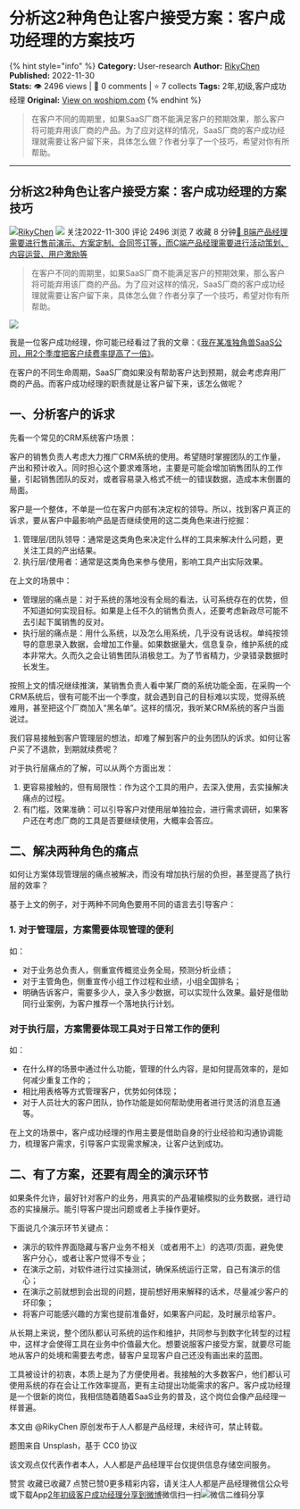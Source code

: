 # 分析这2种角色让客户接受方案：客户成功经理的方案技巧
{% hint style="info" %}
**Category:** User-research
**Author:** [RikyChen](https://www.woshipm.com/u/829749)
**Published:** 2022-11-30  
**Stats:** 👁️ 2496 views | 💬 0 comments | ⭐ 7 collects
**Tags:** 2年,初级,客户成功经理
**Original:** [View on woshipm.com](https://www.woshipm.com/user-research/5692737.html)
{% endhint %}
> 在客户不同的周期里，如果SaaS厂商不能满足客户的预期效果，那么客户将可能弃用该厂商的产品。为了应对这样的情况，SaaS厂商的客户成功经理就需要让客户留下来，具体怎么做？作者分享了一个技巧，希望对你有所帮助。

---

## 分析这2种角色让客户接受方案：客户成功经理的方案技巧

[![](https://static.woshipm.com/view/2022112315145884218.jpeg?imageView2/1/w/72/h/72/q/100)](https://www.woshipm.com/u/829749)[RikyChen](https://www.woshipm.com/u/829749) ![](https://static.woshipm.com/tag/1101_1@2x.png) 关注2022-11-300 评论 2496 浏览 7 收藏 8 分钟[🔗 B端产品经理需要进行售前演示、方案定制、合同签订等，而C端产品经理需要进行活动策划、内容运营、用户激励等](https://ke.qidianla.com/courses/bcpm)

> 在客户不同的周期里，如果SaaS厂商不能满足客户的预期效果，那么客户将可能弃用该厂商的产品。为了应对这样的情况，SaaS厂商的客户成功经理就需要让客户留下来，具体怎么做？作者分享了一个技巧，希望对你有所帮助。

![](https://image.woshipm.com/wp-files/2022/11/FAGGYzjzGKNDmrOWtaKD.jpg)

我是一位客户成功经理，你可能已经看过了我的文章：《[我在某准独角兽SaaS公司，用2个季度把客户续费率提高了一倍》](https://www.woshipm.com/marketing/5536564.html)。

在客户的不同生命周期，SaaS厂商如果没有帮助客户达到预期，就会考虑弃用厂商的产品。而客户成功经理的职责就是让客户留下来，该怎么做呢？

## 一、分析客户的诉求

先看一个常见的CRM系统客户场景：

客户的销售负责人考虑大力推广CRM系统的使用。希望随时掌握团队的工作量，产出和预计收入。同时担心这个要求难落地，主要是可能会增加销售团队的工作量，引起销售团队的反对，或者容易录入格式不统一的错误数据，造成本末倒置的局面。

客户是一个整体，不单是一位在客户内部有决定权的领导。所以，找到客户真正的诉求，要从客户中最影响产品是否继续使用的这二类角色来进行挖掘：

1.  管理层/团队领导：通常是这类角色来决定什么样的工具来解决什么问题，更关注工具的产出结果。
2.  执行层/使用者：通常是这类角色来参与使用，影响工具产出实际效果。

在上文的场景中：

*   管理层的痛点是：对于系统的落地没有全局的看法，认可系统存在的优势，但不知道如何实现目标。如果是上任不久的销售负责人，还要考虑新政尽可能不去引起下属销售的反对。
*   执行层的痛点是：用什么系统，以及怎么用系统，几乎没有说话权。单纯按领导的意思录入数据，会增加工作量。如果数据量大，信息复杂，维护系统的成本非常大。久而久之会让销售团队消极怠工。为了节省精力，少录错录数据时长发生。

按照上文的情况继续推演，某销售负责人看中某厂商的系统功能全面，在采购一个CRM系统后，很有可能不出一个季度，就会遇到自己的目标难以实现，觉得系统难用，甚至把这个厂商加入“黑名单”。这样的情况，我听某CRM系统的客户当面说过。

我们容易接触到客户管理层的想法，却难了解到客户的业务团队的诉求。如何让客户买了不退款，到期就续费呢？

对于执行层痛点的了解，可以从两个方面出发：

1.  更容易接触的，但有局限性：作为这个工具的用户，去深入使用，去实操解决痛点的过程。
2.  有门槛，效果准确：可以引导客户对使用层单独拉会，进行需求调研，如果客户还在考虑厂商的工具是否要继续使用，大概率会答应。

## 二、解决两种角色的痛点

如何让方案体现管理层的痛点被解决，而没有增加执行层的负担，甚至提高了执行层的效率？

基于上文的例子，对于两种不同角色要用不同的语言去引导客户：

### 1\. 对于管理层，方案需要体现管理的便利

如：

*   对于业务总负责人，侧重宣传概览业务全局，预测分析业绩；
*   对于主管角色，侧重宣传小组工作过程和业绩，小组全国排名；
*   明确告诉客户，需要多少人，录入多少数据，可以实现什么效果。最好是借助同行业案例，为客户推荐一个落地执行计划。

### 对于执行层，方案需要体现工具对于日常工作的便利

如：

*   在什么样的场景中通过什么功能，管理的什么内容，是如何提高效率的，是如何减少重复工作的；
*   相比用表格等方式管理客户，优势如何体现；
*   对于人员壮大的客户团队，协作功能是如何帮助使用者进行灵活的消息互通等。

在上文的场景中，客户成功经理的作用主要是借助自身的行业经验和沟通协调能力，梳理客户需求，引导客户实现需求解决，让客户达到成功。

## 二、有了方案，还要有周全的演示环节

如果条件允许，最好针对客户的业务，用真实的产品灌输模拟的业务数据，进行动态的实操展示。能引导客户提出问题或者上手操作更好。

下面说几个演示环节关键点：

*   演示的软件界面隐藏与客户业务不相关（或者用不上）的选项/页面，避免使客户分心，或者让客户觉得不专业；
*   在演示之前，对软件进行过实操测试，确保系统运行正常，自己有演示的信心；
*   在演示之前就想到会出现的问题，提前想好用来解释的话术，尽量减少客户的坏印象；
*   将客户可能感兴趣的方案也提前准备好，如果客户问起，及时展示给客户。

从长期上来说，整个团队都认可系统的运作和维护，共同参与到数字化转型的过程中，这样才会使得工具在业务中价值最大化。想要说服客户接受方案，就要尽可能地从客户的处境和需要去考虑，替客户呈现客户自己还没有画出来的蓝图。

工具被设计的初衷，本质上是为了方便使用者。我接触的大多数客户，他们都认可使用系统的存在会让工作效率提高，更有主动提出功能需求的客户。客户成功经理是一个很新的岗位，我相信随着随着SaaS业务的普及，这个岗位会像产品经理一样普遍。

本文由 @RikyChen 原创发布于人人都是产品经理，未经许可，禁止转载。

题图来自 Unsplash，基于 CC0 协议

该文观点仅代表作者本人，人人都是产品经理平台仅提供信息存储空间服务。

赞赏 收藏已收藏7 点赞已赞0更多精彩内容，请关注人人都是产品经理微信公众号或下载App[2年](https://www.woshipm.com/tag/2%e5%b9%b4)[初级](https://www.woshipm.com/tag/%e5%88%9d%e7%ba%a7)[客户成功经理](https://www.woshipm.com/tag/%e5%ae%a2%e6%88%b7%e6%88%90%e5%8a%9f%e7%bb%8f%e7%90%86)[分享到微博](https://service.weibo.com/share/share.php?appkey=2775287854&title=分析这2种角色让客户接受方案：客户成功经理的方案技巧&url=https://www.woshipm.com/user-research/5692737.html&pic=https://image.woshipm.com/wp-files/2022/11/FAGGYzjzGKNDmrOWtaKD.jpg)微信扫一扫![微信二维码](https://api.pwmqr.com/qrcode/create/?url=https://www.woshipm.com/user-research/5692737.html)分享